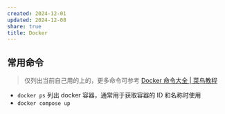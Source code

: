 ```yaml
---
created: 2024-12-01
updated: 2024-12-08
share: true
title: Docker
---
```


## 常用命令

> 仅列出当前自己用的上的，更多命令可参考 [Docker 命令大全 | 菜鸟教程](https://www.runoob.com/docker/docker-command-manual.html)

- `docker ps` 列出 docker 容器，通常用于获取容器的 ID 和名称时使用
- `docker compose up`